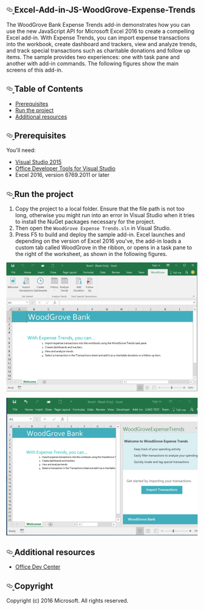 <div class="announce instapaper_body md" data-path="Test.md" id="file">
    <article class="markdown-body entry-content" itemprop="text">
        <h1>
            <a id="user-content-excel-add-in-js-woodgrove-expense-trends" class="anchor" href="#excel-add-in-js-woodgrove-expense-trends" aria-hidden="true">
                <svg aria-hidden="true" class="octicon octicon-link" height="16" version="1.1" viewBox="0 0 16 16" width="16">
                    <path d="M4 9h1v1H4c-1.5 0-3-1.69-3-3.5S2.55 3 4 3h4c1.45 0 3 1.69 3 3.5 0 1.41-.91 2.72-2 3.25V8.59c.58-.45 1-1.27 1-2.09C10 5.22 8.98 4 8 4H4c-.98 0-2 1.22-2 2.5S3 9 4 9zm9-3h-1v1h1c1 0 2 1.22 2 2.5S13.98 12 13 12H9c-.98 0-2-1.22-2-2.5 0-.83.42-1.64 1-2.09V6.25c-1.09.53-2 1.84-2 3.25C6 11.31 7.55 13 9 13h4c1.45 0 3-1.69 3-3.5S14.5 6 13 6z"></path>
                </svg>
            </a>Excel-Add-in-JS-WoodGrove-Expense-Trends
        </h1>
        <p>The WoodGrove Bank Expense Trends add-in demonstrates how you can use the new JavaScript API for Microsoft Excel 2016 to create a compelling Excel add-in. With Expense Trends, you can import expense transactions into the workbook, create dashboard and trackers, view and analyze trends, and track special transactions such as charitable donations and follow up items. The sample provides two experiences: one with task pane and another with add-in commands. The following figures show the main screens of this add-in.</p>
        <h2>
            <a id="user-content-table-of-contents" class="anchor" href="#table-of-contents" aria-hidden="true">
                <svg aria-hidden="true" class="octicon octicon-link" height="16" version="1.1" viewBox="0 0 16 16" width="16">
                    <path d="M4 9h1v1H4c-1.5 0-3-1.69-3-3.5S2.55 3 4 3h4c1.45 0 3 1.69 3 3.5 0 1.41-.91 2.72-2 3.25V8.59c.58-.45 1-1.27 1-2.09C10 5.22 8.98 4 8 4H4c-.98 0-2 1.22-2 2.5S3 9 4 9zm9-3h-1v1h1c1 0 2 1.22 2 2.5S13.98 12 13 12H9c-.98 0-2-1.22-2-2.5 0-.83.42-1.64 1-2.09V6.25c-1.09.53-2 1.84-2 3.25C6 11.31 7.55 13 9 13h4c1.45 0 3-1.69 3-3.5S14.5 6 13 6z"></path>
                </svg>
            </a>Table of Contents
        </h2>
        <ul>
            <li>
                <a href="#prerequisites">Prerequisites</a>
            </li>
            <li>
                <a href="#run-the-project">Run the project</a>
            </li>
            <li>
                <a href="#additional-resources">Additional resources</a>
            </li>
        </ul>
        <h2>
            <a id="user-content-prerequisites" class="anchor" href="#prerequisites" aria-hidden="true">
                <svg aria-hidden="true" class="octicon octicon-link" height="16" version="1.1" viewBox="0 0 16 16" width="16">
                    <path d="M4 9h1v1H4c-1.5 0-3-1.69-3-3.5S2.55 3 4 3h4c1.45 0 3 1.69 3 3.5 0 1.41-.91 2.72-2 3.25V8.59c.58-.45 1-1.27 1-2.09C10 5.22 8.98 4 8 4H4c-.98 0-2 1.22-2 2.5S3 9 4 9zm9-3h-1v1h1c1 0 2 1.22 2 2.5S13.98 12 13 12H9c-.98 0-2-1.22-2-2.5 0-.83.42-1.64 1-2.09V6.25c-1.09.53-2 1.84-2 3.25C6 11.31 7.55 13 9 13h4c1.45 0 3-1.69 3-3.5S14.5 6 13 6z"></path>
                </svg>
            </a>Prerequisites
        </h2>
        <p>You'll need:</p>
        <ul>
            <li>
                <a href="https://www.visualstudio.com/downloads/download-visual-studio-vs.aspx">Visual Studio 2015</a>
            </li>
            <li>
                <a href="https://www.visualstudio.com/en-us/features/office-tools-vs.aspx">Office Developer Tools for Visual Studio</a>
            </li>
            <li>Excel 2016, version 6769.2011 or later</li>
        </ul>
        <h2>
            <a id="user-content-run-the-project" class="anchor" href="#run-the-project" aria-hidden="true">
                <svg aria-hidden="true" class="octicon octicon-link" height="16" version="1.1" viewBox="0 0 16 16" width="16">
                    <path d="M4 9h1v1H4c-1.5 0-3-1.69-3-3.5S2.55 3 4 3h4c1.45 0 3 1.69 3 3.5 0 1.41-.91 2.72-2 3.25V8.59c.58-.45 1-1.27 1-2.09C10 5.22 8.98 4 8 4H4c-.98 0-2 1.22-2 2.5S3 9 4 9zm9-3h-1v1h1c1 0 2 1.22 2 2.5S13.98 12 13 12H9c-.98 0-2-1.22-2-2.5 0-.83.42-1.64 1-2.09V6.25c-1.09.53-2 1.84-2 3.25C6 11.31 7.55 13 9 13h4c1.45 0 3-1.69 3-3.5S14.5 6 13 6z"></path>
                </svg>
            </a>Run the project
        </h2>
        <ol>
            <li>Copy the project to a local folder. Ensure that the file path is not too long, otherwise you might run into an error in Visual Studio when it tries to install the NuGet packages necessary for the project. </li>
            <li>Then open the 
                <code>WoodGrove Expense Trends.sln</code> in Visual Studio.
            </li>
            <li>Press F5 to build and deploy the sample add-in. Excel launches and depending on the version of Excel 2016 you've, the add-in loads a custom tab called WoodGrove in the ribbon, or opens in a task pane to the right of the worksheet, as shown in the following figures.</li>
        </ol>
        <p>
            <a href="images/woodgrove_taskpane_ribbon.PNG" target="_blank">
                <img src="images/woodgrove_taskpane_ribbon.PNG" alt="WoodGrove Bank Expense Trends Add-in - Initial taskpane" style="max-width:100%;">
            </a>
        </p>
        <p>
            <a href="images/woodgrove_taskpane_import.PNG" target="_blank">
                <img src="images/woodgrove_taskpane_import.PNG" alt="WoodGrove Bank Expense Trends Add-in - Initial taskpane" style="max-width:100%;">
            </a>
        </p>
        <h2>
            <a id="user-content-additional-resources" class="anchor" href="#additional-resources" aria-hidden="true">
                <svg aria-hidden="true" class="octicon octicon-link" height="16" version="1.1" viewBox="0 0 16 16" width="16">
                    <path d="M4 9h1v1H4c-1.5 0-3-1.69-3-3.5S2.55 3 4 3h4c1.45 0 3 1.69 3 3.5 0 1.41-.91 2.72-2 3.25V8.59c.58-.45 1-1.27 1-2.09C10 5.22 8.98 4 8 4H4c-.98 0-2 1.22-2 2.5S3 9 4 9zm9-3h-1v1h1c1 0 2 1.22 2 2.5S13.98 12 13 12H9c-.98 0-2-1.22-2-2.5 0-.83.42-1.64 1-2.09V6.25c-1.09.53-2 1.84-2 3.25C6 11.31 7.55 13 9 13h4c1.45 0 3-1.69 3-3.5S14.5 6 13 6z"></path>
                </svg>
            </a>Additional resources
        </h2>
        <ul>
            <li>
                <a href="http://dev.office.com/">Office Dev Center</a>
            </li>
        </ul>
        <h2>
            <a id="user-content-copyright" class="anchor" href="#copyright" aria-hidden="true">
                <svg aria-hidden="true" class="octicon octicon-link" height="16" version="1.1" viewBox="0 0 16 16" width="16">
                    <path d="M4 9h1v1H4c-1.5 0-3-1.69-3-3.5S2.55 3 4 3h4c1.45 0 3 1.69 3 3.5 0 1.41-.91 2.72-2 3.25V8.59c.58-.45 1-1.27 1-2.09C10 5.22 8.98 4 8 4H4c-.98 0-2 1.22-2 2.5S3 9 4 9zm9-3h-1v1h1c1 0 2 1.22 2 2.5S13.98 12 13 12H9c-.98 0-2-1.22-2-2.5 0-.83.42-1.64 1-2.09V6.25c-1.09.53-2 1.84-2 3.25C6 11.31 7.55 13 9 13h4c1.45 0 3-1.69 3-3.5S14.5 6 13 6z"></path>
                </svg>
            </a>Copyright
        </h2>
        <p>Copyright (c) 2016 Microsoft. All rights reserved.</p>
    </article>
</div>